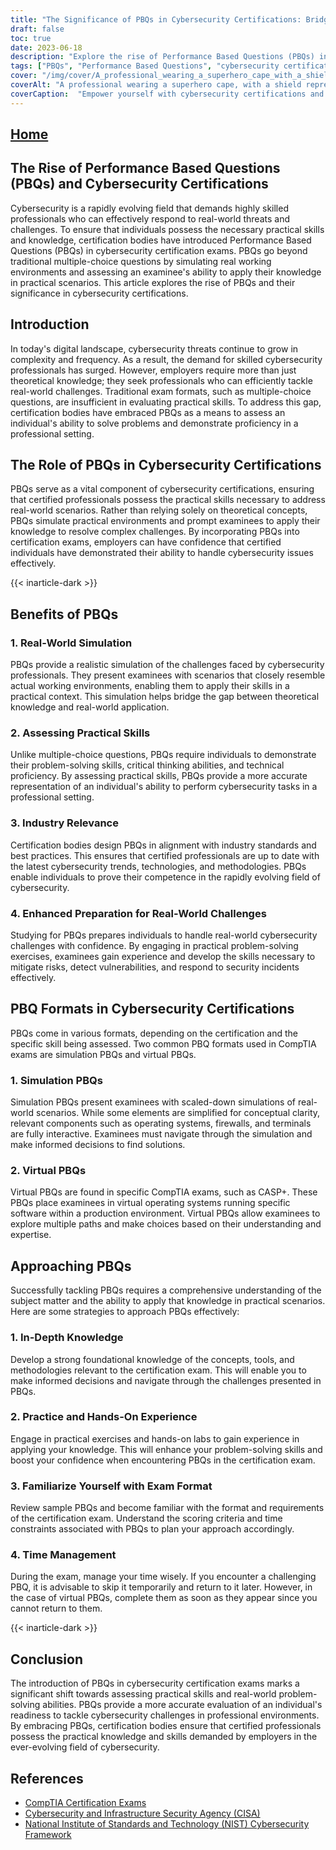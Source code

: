 ```yaml
---
title: "The Significance of PBQs in Cybersecurity Certifications: Bridging Theory and Practice"
draft: false
toc: true
date: 2023-06-18
description: "Explore the rise of Performance Based Questions (PBQs) in cybersecurity certifications and their role in assessing practical skills and real-world problem-solving abilities."
tags: ["PBQs", "Performance Based Questions", "cybersecurity certifications", "practical skills", "real-world problem-solving", "simulation PBQs", "virtual PBQs", "exam preparation", "cybersecurity professionals", "hands-on experience", "certification exams", "CompTIA", "IT security", "cyber threats", "critical thinking", "technical proficiency", "industry relevance", "cybersecurity trends", "industry standards", "NIST Cybersecurity Framework", "CISA", "National Institute of Standards and Technology", "cybersecurity assessment", "cybersecurity education", "information security", "security professionals", "cybersecurity job market", "IT certifications", "cybersecurity skills", "network security"]
cover: "/img/cover/A_professional_wearing_a_superhero_cape_with_a_shield_repre.png"
coverAlt: "A professional wearing a superhero cape, with a shield representing cybersecurity, standing confidently in front of a computer network."
coverCaption:  "Empower yourself with cybersecurity certifications and unleash your superhero potential!"
---
```


## [Home](/cyber-security-career-playbook-start/)

## The Rise of Performance Based Questions (PBQs) and Cybersecurity Certifications

Cybersecurity is a rapidly evolving field that demands highly skilled professionals who can effectively respond to real-world threats and challenges. To ensure that individuals possess the necessary practical skills and knowledge, certification bodies have introduced Performance Based Questions (PBQs) in cybersecurity certification exams. PBQs go beyond traditional multiple-choice questions by simulating real working environments and assessing an examinee's ability to apply their knowledge in practical scenarios. This article explores the rise of PBQs and their significance in cybersecurity certifications.

## Introduction

In today's digital landscape, cybersecurity threats continue to grow in complexity and frequency. As a result, the demand for skilled cybersecurity professionals has surged. However, employers require more than just theoretical knowledge; they seek professionals who can efficiently tackle real-world challenges. Traditional exam formats, such as multiple-choice questions, are insufficient in evaluating practical skills. To address this gap, certification bodies have embraced PBQs as a means to assess an individual's ability to solve problems and demonstrate proficiency in a professional setting.

## The Role of PBQs in Cybersecurity Certifications

PBQs serve as a vital component of cybersecurity certifications, ensuring that certified professionals possess the practical skills necessary to address real-world scenarios. Rather than relying solely on theoretical concepts, PBQs simulate practical environments and prompt examinees to apply their knowledge to resolve complex challenges. By incorporating PBQs into certification exams, employers can have confidence that certified individuals have demonstrated their ability to handle cybersecurity issues effectively.

{{< inarticle-dark >}}

## Benefits of PBQs

### 1. Real-World Simulation

PBQs provide a realistic simulation of the challenges faced by cybersecurity professionals. They present examinees with scenarios that closely resemble actual working environments, enabling them to apply their skills in a practical context. This simulation helps bridge the gap between theoretical knowledge and real-world application.

### 2. Assessing Practical Skills

Unlike multiple-choice questions, PBQs require individuals to demonstrate their problem-solving skills, critical thinking abilities, and technical proficiency. By assessing practical skills, PBQs provide a more accurate representation of an individual's ability to perform cybersecurity tasks in a professional setting.

### 3. Industry Relevance

Certification bodies design PBQs in alignment with industry standards and best practices. This ensures that certified professionals are up to date with the latest cybersecurity trends, technologies, and methodologies. PBQs enable individuals to prove their competence in the rapidly evolving field of cybersecurity.

### 4. Enhanced Preparation for Real-World Challenges

Studying for PBQs prepares individuals to handle real-world cybersecurity challenges with confidence. By engaging in practical problem-solving exercises, examinees gain experience and develop the skills necessary to mitigate risks, detect vulnerabilities, and respond to security incidents effectively.

## PBQ Formats in Cybersecurity Certifications

PBQs come in various formats, depending on the certification and the specific skill being assessed. Two common PBQ formats used in CompTIA exams are simulation PBQs and virtual PBQs.

### 1. Simulation PBQs

Simulation PBQs present examinees with scaled-down simulations of real-world scenarios. While some elements are simplified for conceptual clarity, relevant components such as operating systems, firewalls, and terminals are fully interactive. Examinees must navigate through the simulation and make informed decisions to find solutions.

### 2. Virtual PBQs

Virtual PBQs are found in specific CompTIA exams, such as CASP+. These PBQs place examinees in virtual operating systems running specific software within a production environment. Virtual PBQs allow examinees to explore multiple paths and make choices based on their understanding and expertise.

## Approaching PBQs

Successfully tackling PBQs requires a comprehensive understanding of the subject matter and the ability to apply that knowledge in practical scenarios. Here are some strategies to approach PBQs effectively:

### 1. In-Depth Knowledge

Develop a strong foundational knowledge of the concepts, tools, and methodologies relevant to the certification exam. This will enable you to make informed decisions and navigate through the challenges presented in PBQs.

### 2. Practice and Hands-On Experience

Engage in practical exercises and hands-on labs to gain experience in applying your knowledge. This will enhance your problem-solving skills and boost your confidence when encountering PBQs in the certification exam.

### 3. Familiarize Yourself with Exam Format

Review sample PBQs and become familiar with the format and requirements of the certification exam. Understand the scoring criteria and time constraints associated with PBQs to plan your approach accordingly.

### 4. Time Management

During the exam, manage your time wisely. If you encounter a challenging PBQ, it is advisable to skip it temporarily and return to it later. However, in the case of virtual PBQs, complete them as soon as they appear since you cannot return to them.

{{< inarticle-dark >}}

## Conclusion

The introduction of PBQs in cybersecurity certification exams marks a significant shift towards assessing practical skills and real-world problem-solving abilities. PBQs provide a more accurate evaluation of an individual's readiness to tackle cybersecurity challenges in professional environments. By embracing PBQs, certification bodies ensure that certified professionals possess the practical knowledge and skills demanded by employers in the ever-evolving field of cybersecurity.

## References

- [CompTIA Certification Exams](https://www.comptia.org/certifications)
- [Cybersecurity and Infrastructure Security Agency (CISA)](https://www.cisa.gov/cybersecurity)
- [National Institute of Standards and Technology (NIST) Cybersecurity Framework](https://www.nist.gov/cyberframework)

